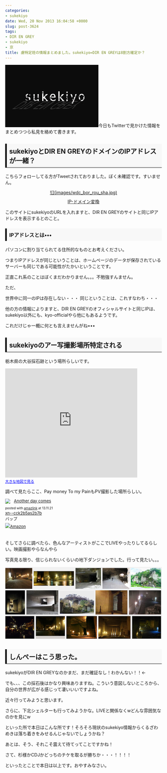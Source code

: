 ```yaml
---
categories:
- sukekiyo
date: Wed, 20 Nov 2013 16:04:58 +0000
slug: post-3624
tags:
- DIR EN GREY
- sukekiyo
- 京
title: 虜特定班の情報まとめました。sukekiyo=DIR EN GREYは8割方確定か？
---
```


![](images/sukekiyo_dir-en-grey.jpg)今日もTwitterで見かけた情報をまとめつつら私見を絡めて書きます。<!--more-->
&nbsp;
&nbsp;


<h2><div style="padding: 8px 8px; border-color: #000000; border-width: 0 0 1px 5px; border-style: solid; background: #F8F8F8;"><b>sukekiyoとDIR EN GREYのドメインのIPアドレスが一緒？</b></div></h2>

こちらフォローしてる方がTweetされておりました。ぼく未確認です。すいません。

<div class="kwout" style="text-align: center;"><a href="http://php.s3.to/net/lookups.php">![](images/wdc_bor_rou_sha.jpg)</a><p style="margin-top: 10px; text-align: center;"><a href="http://php.s3.to/net/lookups.php">IP-ドメイン変換</a></p></div>

このサイトにsukekiyoのURLを入れますと、DIR EN GREYのサイトと同じIPアドレスを表示するとのこと。

<h3><div style="padding: 8px 8px; border-color: #000000; border-width: 0 0 0px 5px; border-style: solid; background: #F8F8F8;"><b>IPアドレスとは•••
</b></div></h3>

パソコンに割り当てられてる住所的なものとお考えください。

つまりIPアドレスが同じということは、ホームページのデータが保存されているサーバーも同じである可能性がたかいということです。


正直これ系のことはぼくまだわかりません。。。不勉強すんません。




ただ、

世界中に同一のIPは存在しない・・・
同じということは、これすなわち・・・





他の方の情報によりますと、DIR EN GREYのオフィシャルサイトと同じIPは、sukekiyo以外にも、kyo-officialやら他にもあるようです。



これだけじゃ一概に何とも言えませんがね•••




<h2><div style="padding: 8px 8px; border-color: #000000; border-width: 0 0 1px 5px; border-style: solid; background: #F8F8F8;"><b>sukekiyoのアー写撮影場所特定される
</b></div></h2>


栃木県の大谷採石跡という場所らしいです。
<iframe width="425" height="350" frameborder="0" scrolling="no" marginheight="0" marginwidth="0" src="https://www.google.com/maps?f=q&amp;source=s_q&amp;hl=ja&amp;geocode=&amp;q=%E5%A4%A7%E8%B0%B7%E6%8E%A1%E7%9F%B3%E8%B7%A1&amp;aq=&amp;sll=37.0625,-95.677068&amp;sspn=46.36116,79.013672&amp;ie=UTF8&amp;hq=%E5%A4%A7%E8%B0%B7%E6%8E%A1%E7%9F%B3%E8%B7%A1&amp;hnear=&amp;radius=15000&amp;t=m&amp;ll=36.599956,139.824715&amp;spn=0.048234,0.072956&amp;z=13&amp;iwloc=A&amp;output=embed"></iframe><br /><small><a href="https://www.google.com/maps?f=q&amp;source=embed&amp;hl=ja&amp;geocode=&amp;q=%E5%A4%A7%E8%B0%B7%E6%8E%A1%E7%9F%B3%E8%B7%A1&amp;aq=&amp;sll=37.0625,-95.677068&amp;sspn=46.36116,79.013672&amp;ie=UTF8&amp;hq=%E5%A4%A7%E8%B0%B7%E6%8E%A1%E7%9F%B3%E8%B7%A1&amp;hnear=&amp;radius=15000&amp;t=m&amp;ll=36.599956,139.824715&amp;spn=0.048234,0.072956&amp;z=13&amp;iwloc=A" style="color:#0000FF;text-align:left">大きな地図で見る</a></small>



調べて見たらここ、Pay money To my PainもPV撮影した場所らしい。

<div class='amazlink-box' style='text-align:left;padding-bottom:20px;font-size:small;/zoom: 1;overflow: hidden;'><div class='amazlink-list' style='clear: both;'><div class='amazlink-image' style='float:left;margin:0px 12px 1px 0px;'><a href='http://www.amazon.co.jp/Another-day-comes-money-Pain/dp/B000TCU77A%3FSubscriptionId%3DAKIAJBCXQ4WQGJ7WU3WA%26tag%3Dwarawareotoko-22%26linkCode%3Dxm2%26camp%3D2025%26creative%3D165953%26creativeASIN%3DB000TCU77A' target='_blank' rel='nofollow'><img src='http://ecx.images-amazon.com/images/I/51t0uPWoe0L._SL160_.jpg' style='border: none;' /></a></div><div class='amazlink-info' style='height:160; margin-bottom: 10px'><div class='amazlink-name' style='margin-bottom:10px;line-height:120%'><a href='http://www.amazon.co.jp/Another-day-comes-money-Pain/dp/B000TCU77A%3FSubscriptionId%3DAKIAJBCXQ4WQGJ7WU3WA%26tag%3Dwarawareotoko-22%26linkCode%3Dxm2%26camp%3D2025%26creative%3D165953%26creativeASIN%3DB000TCU77A' rel='nofollow' target='_blank'>Another day comes</a></div><div class='amazlink-powered' style='font-size:80%;margin-top:5px;line-height:120%'>posted with <a href='http://amazlink.keizoku.com/' title='アマゾンアフィリエイトリンク作成ツール' target='_blank'>amazlink</a> at 13.11.21</div><noscript><a href='http://bust-up.gob.jp'>xn--cck2b5as2b7b</a></noscript><div class='amazlink-detail'>バップ<br /></div><div class='amazlink-sub-info' style='float: left;'><div class='amazlink-link' style='margin-top: 5px'><img src='http://amazlink.fuyu.gs/icon_amazon.png' width='18'><a href='http://www.amazon.co.jp/Another-day-comes-money-Pain/dp/B000TCU77A%3FSubscriptionId%3DAKIAJBCXQ4WQGJ7WU3WA%26tag%3Dwarawareotoko-22%26linkCode%3Dxm2%26camp%3D2025%26creative%3D165953%26creativeASIN%3DB000TCU77A' rel='nofollow' target='_blank'>Amazon</a></div></div></div></div></div>

そしてさらに調べたら、色んなアーティストがここでLIVEやったりしてるらしい。映画撮影やらなんやら




写真見る限り、信じられないくらいの地下ダンジョンでした。行って見たい。。。

<a href="images/87db8aa9965589334bb1871fc287ca24.png">![](images/87db8aa9965589334bb1871fc287ca24.png)</a>


<h2><div style="padding: 8px 8px; border-color: #000000; border-width: 0 0 1px 5px; border-style: solid; background: #F8F8F8;"><b>しんぺーはこう思った。
</b></div></h2>


sukekiyoがDIR EN GREYなのかまだ、まだ確証なし！わかんない！！←

でも、、、この採石後はかなり興味ありますね。こういう意図しないところから、自分の世界が広がる感じって凄いいいですよね。

近々行ってみようと思います。

さらに、下北シェルターも行ってみようかな。LIVEと関係なくwどんな雰囲気なのかを見にw

といった所で本日はこんな所です！そろそろ現状のsukekiyo情報からくるざわめきは落ち着きをみせるんじゃないでしょうかね？

あとは、そう、それこそ震えて待てってことですかね！

さて、杉様かCDJかどっちのチケを取るが勝ちか・・・！！！！

といったとことで本日は以上です。おやすみなさい。